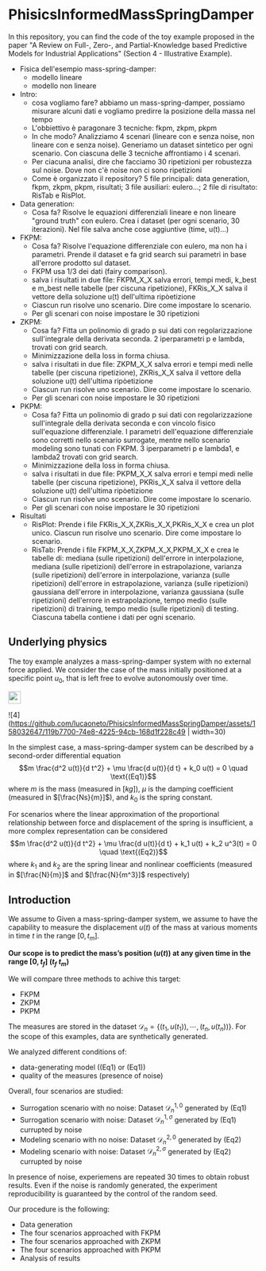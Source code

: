 # PhisicsInformedMassSpringDamper

In this repository, you can find the code of the toy example proposed in the paper "A Review on Full-, Zero-, and Partial-Knowledge based Predictive Models for Industrial Applications" (Section 4 - Illustrative Example).

- Fisica dell'esempio mass-spring-damper:
  - modello lineare
  - modello non lineare
- Intro: 
  - cosa vogliamo fare? abbiamo un mass-spring-damper, possiamo misurare alcuni dati e vogliamo predirre la posizione della massa nel tempo
  - L'obbiettivo è paragonare 3 tecniche: fkpm, zkpm, pkpm
  - In che modo? Analizziamo 4 scenari (lineare con e senza noise, non lineare con e senza noise). Generiamo un dataset sintetico per ogni scenario. Con ciascuna delle 3 tecniche affrontiamo i 4 scenari.
  - Per ciacuna analisi, dire che facciamo 30 ripetizioni per robustezza sul noise. Dove non c'è noise non ci sono ripetizioni
  - Come è organizzato il repository? 5 file principali: data generation, fkpm, zkpm, pkpm, risultati; 3 file ausiliari: eulero...; 2 file di risultato: RisTab e RisPlot.
- Data generation:
  - Cosa fa? Risolve le equazioni differenziali lineare e non lineare "ground truth" con eulero. Crea i dataset (per ogni scenario, 30 iterazioni). Nel file salva anche cose aggiuntive (time, u(t)...)
- FKPM:
  - Cosa fa? Risolve l'equazione differenziale con eulero, ma non ha i parametri. Prende il dataset e fa grid search sui parametri in base all'errore prodotto sul dataset.
  - FKPM usa 1/3 dei dati (fairy comparison).
  - salva i risultati in due file: FKPM_X_X salva errori, tempi medi, k_best e m_best nelle tabelle (per ciscuna ripetizione), FKRis_X_X salva il vettore della soluzione u(t) dell'ultima ripòetizione
  - Ciascun run risolve uno scenario. Dire come impostare lo scenario.
  - Per gli scenari con noise impostare le 30 ripetizioni
- ZKPM:
  - Cosa fa? Fitta un polinomio di grado p sui dati con regolarizzazione sull'integrale della derivata seconda. 2 iperparametri p e lambda, trovati con grid search.
  - Minimizzazione della loss in forma chiusa. 
  - salva i risultati in due file:  ZKPM_X_X salva errori e tempi medi nelle tabelle (per ciscuna ripetizione), ZKRis_X_X salva il vettore della soluzione u(t) dell'ultima ripòetizione
  - Ciascun run risolve uno scenario. Dire come impostare lo scenario.
  - Per gli scenari con noise impostare le 30 ripetizioni
- PKPM:
  - Cosa fa? Fitta un polinomio di grado p sui dati con regolarizzazione sull'integrale della derivata seconda e con vincolo fisico sull'equazione differenziale. I parametri dell'equazione differenziale sono corretti nello scenario surrogate, mentre nello scenario modeling sono tunati con FKPM. 3 iperparametri p e lambda1, e lambda2 trovati con grid search.
  - Minimizzazione della loss in forma chiusa. 
  - salva i risultati in due file: PKPM_X_X salva errori e tempi medi nelle tabelle (per ciscuna ripetizione), PKRis_X_X salva il vettore della soluzione u(t) dell'ultima ripòetizione
  - Ciascun run risolve uno scenario. Dire come impostare lo scenario.
  - Per gli scenari con noise impostare le 30 ripetizioni
- Risultati
  - RisPlot: Prende i file FKRis_X_X,ZKRis_X_X,PKRis_X_X e crea un plot unico. Ciascun run risolve uno scenario. Dire come impostare lo scenario.
  - RisTab: Prende i file FKPM_X_X,ZKPM_X_X,PKPM_X_X e crea le tabelle di: mediana (sulle ripetizioni) dell'errore in interpolazione, mediana (sulle ripetizioni) dell'errore in estrapolazione, varianza (sulle ripetizioni) dell'errore in interpolazione, varianza (sulle ripetizioni) dell'errore in estrapolazione, varianza (sulle ripetizioni) gaussiana dell'errore in interpolazione, varianza gaussiana (sulle ripetizioni) dell'errore in estrapolazione, tempo medio (sulle ripetizioni) di training, tempo medio (sulle ripetizioni) di testing. Ciascuna tabella contiene i dati per ogni scenario.
 


## Underlying physics
The toy example analyzes a mass-spring-damper system with no external force applied. We consider the case of the mass initially positioned at a specific point $u_0$, that is left free to evolve autonomously over time.

<img src='figure/4.png' width='25'>

![4](https://github.com/lucaoneto/PhisicsInformedMassSpringDamper/assets/158032647/119b7700-74e8-4225-94cb-168d1f228c49 | width=30)

In the simplest case, a mass-spring-damper system can be described by a second-order differential equation
$$m \frac{d^2 u(t)}{d t^2} + \mu \frac{d u(t)}{d t} + k_0 u(t) = 0 \quad \text{(Eq1)}$$
  where $m$ is the mass (measured in $[kg]$), $\mu$ is the damping coefficient (measured in $[\frac{Ns}{m}]$), and $k_0$ is the spring constant.

For scenarios where the linear approximation of the proportional relationship between force and displacement of the spring is insufficient, a more complex representation can be considered
$$m \frac{d^2 u(t)}{d t^2} + \mu \frac{d u(t)}{d t} + k_1 u(t) + k_2 u^3(t) = 0 \quad \text{(Eq2)}$$
where $k_1$ and $k_2$ are the spring linear and nonlinear coefficients (measured in $[\frac{N}{m}]$ and $[\frac{N}{m^3}]$ respectively)

## Introduction
We assume to 
Given a mass-spring-damper system, we assume to have the capability to measure the displacement $u(t)$ of the mass at various moments in time $t$ in the range $[0,t_m]$.

**Our scope is to predict the mass’s position $(u(t))$ at any given time in the range $[0, t_f]$ ($t_f \> t_m$)** 

We will compare three methods to achive this target: 
- FKPM
- ZKPM
- PKPM

The measures are stored in the dataset $\mathcal{D}_n = \{ (t_1,u(t_1)), \cdots, (t_n,u(t_n)) \}$. 
For the scope of this examples, data are synthetically generated. 

We analyzed different conditions of:
- data-generating model ($\text{(Eq1)}$ or $\text{(Eq1)}$) 
- quality of the measures (presence of noise)

Overall, four scenarios are studied:
- Surrogation scenario with no noise: Dataset $\mathcal{D}^{1, 0}_n$ generated by $\text{(Eq1)}$
- Surrogation scenario with noise: Dataset $\mathcal{D}^{1, \sigma}_n$ generated by $\text{(Eq1)}$ currupted by noise
- Modeling scenario with no noise: Dataset $\mathcal{D}^{2, 0}_n$ generated by $\text{(Eq2)}$
- Modeling scenario with noise: Dataset $\mathcal{D}^{2, \sigma}_n$ generated by $\text{(Eq2)}$ currupted by noise

In presence of noise, experiemens are repeated 30 times to obtain robust results.
Even if the noise is randomly generated, the experiment reproducibility is guaranteed by the control of the random seed.

Our procedure is the following:
- Data generation
- The four scenarios approached with FKPM
- The four scenarios approached with ZKPM
- The four scenarios approached with PKPM
- Analysis of results

<!---
## Data Generation
In Data Generation we stored the script DatGen.m that produces the datasets. 
The code solves the equations $\text{(Eq1)}$ and $\text{(Eq2)}$ and extract 22 samples for each scenario:
- Dataset $\mathcal{D}^{1, 0}_n$ from $\text{(Eq1)}$
- Dataset $\mathcal{D}^{1, \sigma}_n$ from $\text{(Eq1)}$ and adding random noise
- Dataset $\mathcal{D}^{2, 0}_n$ from $\text{(Eq2)}$
- Dataset $\mathcal{D}^{2, \sigma}_n$ from $\text{(Eq2)}$ and adding random noise

The whole process is repeated 30 times, to average the random effect of the noise.
Data are saved in 30 files, named DatGen_SeedX.mat.

## FKPM
In FKPM you can find the script FKPM.m, containing the full-knowledge approach.
This model is built to solve the $\text{(Eq1)}$. 
We assume to not know the parameters $k_0$, $\mu$, and $u_0$, that are grid searched in the range $[10^{-1}, 10^{3}]$. 
The algorithm search for the best combination of $k_0$, $\mu$, and $u_0$ that produces the lowest error on the dataset. 
Note that the dataset used for this approach is reduced by 1/3 with respect to the original (see Section 4 - Illustrative Example).
The script can be modified, according to the scenario of interest:
- Surrogation scenario with no noise: to use the Dataset $\mathcal{D}^{1, 0}_n$, lines 11 and 12 must be set as:
  ```sh
    D  = D_l_nn;
    p  = p_l;
   ```
  - Surrogation scenario with noise: to use the Dataset $\mathcal{D}^{1, \sigma}_n$, lines 11 and 12 must be set as:
  ```sh
    D  = D_l_n;
    p  = p_l;
   ```
  - Modeling scenario with no noise: to use the Dataset $\mathcal{D}^{2, 0}_n$, lines 11 and 12 must be set as:
  ```sh
    D  = D_nl_nn;
    p  = p_nl;
   ```
  - Modeling scenario with noise: to use the Dataset $\mathcal{D}^{2, \sigma}_n$, lines 11 and 12 must be set as:
  ```sh
    D  = D_nl_n;
    p  = p_nl;
   ```
To average the random noise effect, the script performs 30 repetitions (line 6):
```sh
for seed=1:30
```
In scenarios with no noise, all the repetitions are identical. Then, it is convenient to perform only 1 repetition by setting line 6 as:
```sh
for seed=1:1
```
According to the selected scenario, the script will save 2 files:
- FKPM_X_X containing the evalutation of MAE is interpolation $[0,t_m]$ and extrapolation $(t_m, t_f]$, and the best values of $k_0$, $\mu$ for each repetition of the selected scenario 
- FKris_X_X containing the predicted $u(t)$ of the last repetition
  
## ZKPM
In ZKPM you can find the script ZKPM.m, containing the zero-knowledge approach.
We implemented a data-driven technique of structural risk minimization.
The functional form is a polynomial:
$$f(x) = \sum_{i= 0}^p w_i x^i$$
The loss function is defined as (see Section 4 - Illustrative Example):
$$l(w)= \quad \|| X \boldsymbol{w} - \boldsymbol{y} \||^2 + \lambda \boldsymbol{w}' C \boldsymbol{w}$$
The loss can be minimized in closed form:
$$\boldsymbol{w} = (X' X + \lambda C)^+ X' \boldsymbol{y}$$
The model has two hyperparameters: the polynomial grad $p$ and the regularization coefficient $\lambda$.
They are optimized on the validation set, built adopting the leave-one-out method.
The script can be modified, according to the scenario of interest:
- Surrogation scenario with no noise: to use the Dataset $\mathcal{D}^{1, 0}_n$, lines 11 and 12 must be set as:
  ```sh
    D  = D_l_nn;
    p  = p_l;
   ```
  - Surrogation scenario with noise: to use the Dataset $\mathcal{D}^{1, \sigma}_n$, lines 11 and 12 must be set as:
  ```sh
    D  = D_l_n;
    p  = p_l;
   ```
  - Modeling scenario with no noise: to use the Dataset $\mathcal{D}^{2, 0}_n$, lines 11 and 12 must be set as:
  ```sh
    D  = D_nl_nn;
    p  = p_nl;
   ```
  - Modeling scenario with noise: to use the Dataset $\mathcal{D}^{2, \sigma}_n$, lines 11 and 12 must be set as:
  ```sh
    D  = D_nl_n;
    p  = p_nl;
   ```
To average the random noise effect, the script performs 30 repetitions (line 6):
```sh
for seed=1:30
```
In scenarios with no noise, all the repetitions are identical. Then, it is convenient to perform only 1 repetition by setting line 6 as:
```sh
for seed=1:1
```
According to the selected scenario, the script will save 2 files:
- ZKPM_X_X containing the evalutation of MAE is interpolation $[0,t_m]$ and extrapolation $(t_m, t_f]$, for each repetition of the selected scenario 
- ZKris_X_X containing the predicted $u(t)$ of the last repetition

-->
